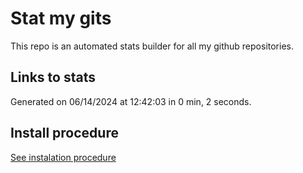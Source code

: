 # Stat my gits

This repo is an automated stats builder for all my github repositories.

## Links to stats


Generated on 06/14/2024 at 12:42:03 in 0 min, 2 seconds.

## Install procedure

[See instalation procedure](./src/install.md)

